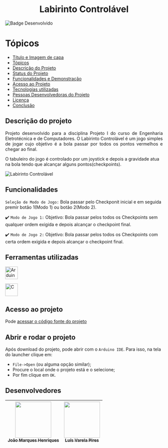 <h1 align="center"> Labirinto Controlável </h1>

![Badge Desenvolvido](https://img.shields.io/badge/Status-Developed-blue)

# Tópicos

* [Título e Imagem de capa](#Título-e-Imagem-de-capa)
* [Tópicos](#Tópicos)
* [Descrição do Projeto](#descrição-do-projeto)
* [Status do Projeto](#status-do-Projeto)
* [Funcionalidades e Demonstração](#funcionalidades-e-demonstração-da-aplicação)
* [Acesso ao Projeto](#acesso-ao-projeto)
* [Tecnologias utilizadas](#tecnologias-utilizadas)
* [Pessoas Desenvolvedoras do Projeto](#pessoas-desenvolvedoras)
* [Licença](#licença)
* [Conclusão](#conclusão)

## Descrição do projeto 

<p align="justify">
 Projeto desenvolvido para a disciplina Projeto I do curso de Engenharia Eletrotécnica e de Computadores. O Labirinto Controlável é um jogo simples de jogar cujo objetivo é a bola passar por todos os pontos vermelhos e chegar ao final.

O tabuleiro do jogo é controlado por um joystick e depois a gravidade atua na bola tendo que alcançar alguns pontos(checkpoints).

![Labirinto Controlável](https://github.com/user-attachments/assets/2bc9e401-d9a5-4b15-bba6-4d388d28770c)
</p>



## Funcionalidades

`Seleção de Modo de Jogo:` Bola passar pelo Checkponit inicial e em seguida premir botão 1(Modo 1) ou botão 2(Modo 2).

:heavy_check_mark: `Modo de Jogo 1:` Objetivo: Bola passar pelos todos os Checkpoints sem qualquer ordem exigida e depois alcançar o checkpoint final.

:heavy_check_mark: `Modo de Jogo 2:` Objetivo: Bola passar pelos todos os Checkpoints com certa ordem exigida e depois alcançar o checkpoint final.


## Ferramentas utilizadas
<a href="https://www.arduino.cc/" target="_blank"> <img src="https://github.com/user-attachments/assets/18bc824d-4e6e-4e69-9b7a-6f0517b02a87" alt="Arduino" width="40" height="40"/> 

<a href="https://www.w3schools.com/c/c_intro.php" target="_blank"> <img src="https://github.com/user-attachments/assets/f7f5e428-10d6-41af-8076-f3ea7734c9c5" alt="C" width="40" height="40"/> </a>



###

## Acesso ao projeto

Pode [acessar o código fonte do projeto]([https://github.com/camilafernanda/GlicoCare](https://github.com/joaoh2244/Projeto-1_LEEC))


## Abrir e rodar o projeto

Após download do projeto, pode abrir com o `Arduino IDE`. Para isso, na tela do launcher clique em:
- `File->Open` (ou alguma opção similar);
- Procure o local onde o projeto está e o selecione;
- Por fim clique em `OK`.


## Desenvolvedores

| [<img src="https://github.com/user-attachments/assets/755374a4-a107-4a43-abab-b1789c72fbb5" width=115><br><sub>João Marques Henriques</sub>](https://github.com/joaoh22) |  [<img src="https://avatars.githubusercontent.com/u/38091359?v=4" width=115><br><sub>Luís Varela Pires</sub>](https://github.com/crovim)  |
| :---: | :---: 


